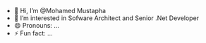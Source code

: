 - 👋 Hi, I’m @Mohamed Mustapha
- 👀 I’m interested in Sofware Architect and Senior .Net Developer
- 😄 Pronouns: ...
- ⚡ Fun fact: ...

<!---
Mohamed Mustapha/MohamedMustapha is a ✨ special ✨ repository because its `README.md` (this file) appears on your GitHub profile.
You can click the Preview link to take a look at your changes.
--->
